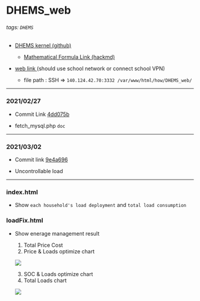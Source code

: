 # DHEMS_web

###### tags: `DHEMS`

* [DHEMS kernel (github)](https://github.com/colin861209/DHEMS)
  * [Mathematical Formula Link (hackmd)](https://hackmd.io/pvujnbJeQf6bXQqIibQXXQ)
  
* [web link ](http://140.124.42.70:3332/how/DHEMS_web/loadFix.html)  (should use school network or connect school VPN)
  * file path : SSH =>  `140.124.42.70:3332 /var/www/html/how/DHEMS_web/`
  
---
### 2021/02/27

+ Commit Link [4dd075b](https://github.com/colin861209/DHEMS_web/commit/4dd075bf710873c4b325f7c8ce930ba8448cad20)

* fetch_mysql.php `doc`

---
### 2021/03/02

+ Commit link [9e4a696](https://github.com/colin861209/DHEMS_web/commit/9e4a696060b4d9690d4daa88a13c32e667f74428)

* Uncontrollable load

---
### index.html

* Show `each household's load deployment` and `total load consumption`

### loadFix.html

* Show enerage management result
    
    1. Total Price Cost
    2. Price & Loads optimize chart

    ![](https://i.imgur.com/IHWCP2O.png)
    
    3. SOC & Loads optimize chart
    4. Total Loads chart

    ![](https://i.imgur.com/HBL4TeG.jpg)
